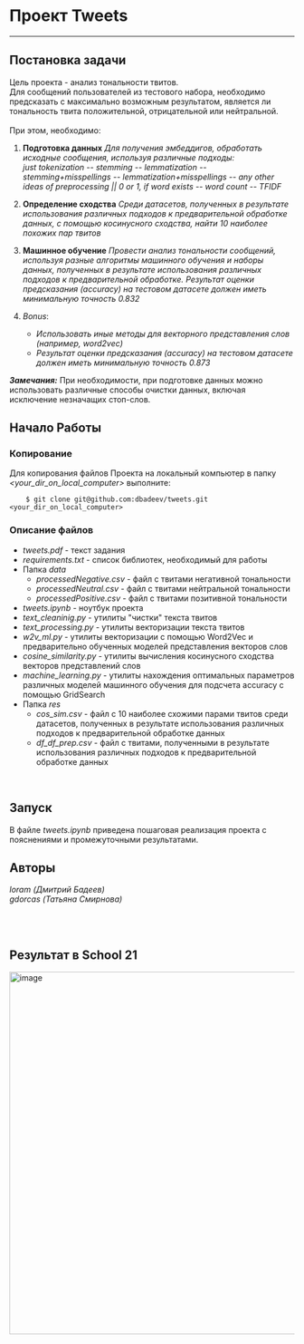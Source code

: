 # Проект Tweets

---
## Постановка задачи

Цель проекта - анализ тональности твитов. <br>
Для сообщений пользователей из тестового набора, необходимо предсказать с максимально возможным результатом, является ли тональность твита положительной, отрицательной или нейтральной.<br><br>
При этом, необходимо: <br>
1. **Подготовка данных**  _Для получения эмбеддигов, обработать исходные сообщения, используя различные подходы:<br> just tokenization -- stemming -- lemmatization -- stemming+misspellings -- lemmatization+misspellings -- any other ideas of preprocessing || 0 or 1, if word exists -- word count -- TFIDF_<br>

2. **Определение сходства**  _Среди датасетов, полученных в результате использования различных подходов к предварительной обработке данных, с помощью косинусного сходства, найти 10 наиболее похожих пар твитов_<br>

3. **Машинное обучение**  _Провести анализ тональности сообщений, используя разные алгоритмы машинного обучения и наборы данных, полученных в результате использования различных подходов к предварительной обработке. Результат оценки предсказания (_accuracy_)  на тестовом датасете должен иметь минимальную точность 0.832_<br>

4. _Bonus_: <br>
    * _Использовать иные методы для векторного представления слов (например, word2vec)_
    * _Результат оценки предсказания (accuracy)  на тестовом датасете должен иметь минимальную точность 0.873_
   
**_Замечания:_**
При необходимости, при подготовке данных  можно использовать различные способы очистки данных, включая исключение незначащих стоп-слов.


## Начало Работы

### Копирование
Для копирования файлов Проекта на локальный компьютер в папку *<your_dir_on_local_computer>* выполните:

```
    $ git clone git@github.com:dbadeev/tweets.git <your_dir_on_local_computer>
```

### Описание файлов
* *tweets.pdf* - текст задания
* *requirements.txt* - список библиотек, необходимый для работы
* Папка *data*
  - *processedNegative.csv* - файл с твитами негативной тональности
  - *processedNeutral.csv*  - файл с твитами нейтральной тональности
  - *processedPositive.csv*  - файл с твитами позитивной тональности
* *tweets.ipynb* - ноутбук проекта  
* *text_cleaninig.py* - утилиты "чистки" текста твитов
* *text_processing.py* - утилиты векторизации текста твитов
* *w2v_ml.py* - утилиты векторизации с помощью Word2Vec и предварительно обученных моделей представления векторов слов
* *cosine_similarity.py* - утилиты вычисления косинусного сходства векторов представлений слов
* *machine_learning.py* - утилиты нахождения оптимальных параметров различных моделей машинного обучения для подсчета accuracy с помощью GridSearch
* Папка *res*
  - *cos_sim.csv* - файл с 10 наиболее схожими парами твитов среди датасетов, полученных в результате использования различных подходов к предварительной обработке данных 
  - *df_df_prep.csv*  - файл с твитами, полученными в результате использования различных подходов к предварительной обработке данных 
<br>

## Запуск
В файле *tweets.ipynb* приведена пошаговая реализация проекта с пояснениями и промежуточными результатами. 

## Авторы

*loram (Дмитрий Бадеев)* <br>
*gdorcas (Татьяна Смирнова)*

<br><br>

## Результат в School 21
<img width="640" alt="image" src="https://github.com/user-attachments/assets/1f4ce7e5-20a9-4fe2-8480-30b83ea938c0">

